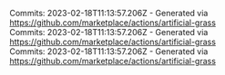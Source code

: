 Commits: 2023-02-18T11:13:57.206Z - Generated via https://github.com/marketplace/actions/artificial-grass
<br>
Commits: 2023-02-18T11:13:57.206Z - Generated via https://github.com/marketplace/actions/artificial-grass
<br>
Commits: 2023-02-18T11:13:57.206Z - Generated via https://github.com/marketplace/actions/artificial-grass
<br>
